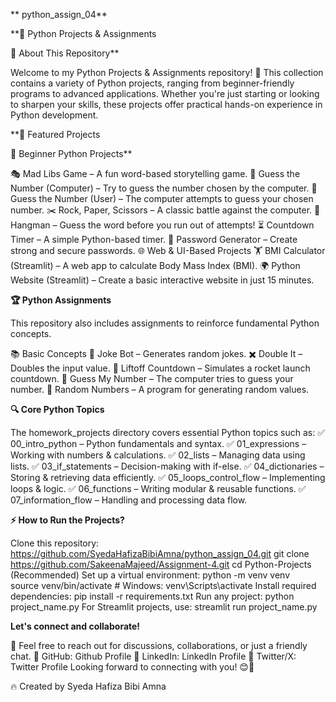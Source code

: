 ** python_assign_04**

**🚀 Python Projects & Assignments

🌟 About This Repository**

Welcome to my Python Projects & Assignments repository! 
🎯 This collection contains a variety of Python projects, ranging from beginner-friendly programs to advanced applications. Whether you're just starting or looking to sharpen your skills, these projects offer practical hands-on experience in Python development.

**📌 Featured Projects

🔰 Beginner Python Projects**

🎭 Mad Libs Game – A fun word-based storytelling game.
🔢 Guess the Number (Computer) – Try to guess the number chosen by the computer.
🤖 Guess the Number (User) – The computer attempts to guess your chosen number.
✂️ Rock, Paper, Scissors – A classic battle against the computer.
📝 Hangman – Guess the word before you run out of attempts!
⏳ Countdown Timer – A simple Python-based timer.
🔐 Password Generator – Create strong and secure passwords.
🌐 Web & UI-Based Projects
🏋️ BMI Calculator (Streamlit) – A web app to calculate Body Mass Index (BMI).
🌍 Python Website (Streamlit) – Create a basic interactive website in just 15 minutes.

**🏆 Python Assignments**

This repository also includes assignments to reinforce fundamental Python concepts.

📚 Basic Concepts
🤣 Joke Bot – Generates random jokes.
✖️ Double It – Doubles the input value.
🚀 Liftoff Countdown – Simulates a rocket launch countdown.
🎯 Guess My Number – The computer tries to guess your number.
🎲 Random Numbers – A program for generating random values.

**🔍 Core Python Topics**

The homework_projects directory covers essential Python topics such as:
✅ 00_intro_python – Python fundamentals and syntax.
✅ 01_expressions – Working with numbers & calculations.
✅ 02_lists – Managing data using lists.
✅ 03_if_statements – Decision-making with if-else.
✅ 04_dictionaries – Storing & retrieving data efficiently.
✅ 05_loops_control_flow – Implementing loops & logic.
✅ 06_functions – Writing modular & reusable functions.
✅ 07_information_flow – Handling and processing data flow.

**⚡ How to Run the Projects?**

Clone this repository: https://github.com/SyedaHafizaBibiAmna/python_assign_04.git
git clone https://github.com/SakeenaMajeed/Assignment-4.git
cd Python-Projects 
(Recommended) Set up a virtual environment:
python -m venv venv  
source venv/bin/activate  # Windows: venv\Scripts\activate 
Install required dependencies:
pip install -r requirements.txt 
Run any project:
python project_name.py 
For Streamlit projects, use:
streamlit run project_name.py 

**Let's connect and collaborate!**

🚀 Feel free to reach out for discussions, collaborations, or just a friendly chat.
🔹 GitHub: Github Profile
🔹 LinkedIn: LinkedIn Profile 
🔹 Twitter/X: Twitter Profile
Looking forward to connecting with you! 😊🚀

🔥 Created by Syeda Hafiza Bibi Amna

